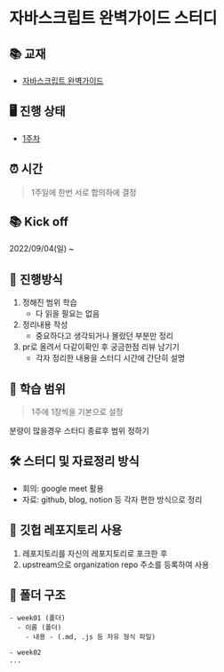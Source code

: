# 자바스크립트 완벽가이드 스터디

## 📚 교재

- [자바스크립트 완벽가이드](http://www.yes24.com/Product/Goods/108450351)

## 🖥 진행 상태
- [1주차](week01/README.md)

## ⏰ 시간
> 1주일에 한번 서로 합의하에 결정

## 📚 Kick off

2022/09/04(일) ~

## 📝 진행방식
1. 정해진 범위 학습
    - 다 읽을 필요는 없음
2. 정리내용 작성
    - 중요하다고 생각되거나 몰랐던 부분만 정리
3. pr로 올려서 다같이확인 후 궁금한점 리뷰 남기기
    - 각자 정리한 내용을 스터디 시간에 간단히 설명

## 📆 학습 범위
> 1주에 1장씩을 기본으로 설정

분량이 많을경우 스터디 종료후 범위 정하기

## 🛠 스터디 및 자료정리 방식
- 회의: google meet 활용
- 자료: github, blog, notion 등 각자 편한 방식으로 정리

## 📜 깃헙 레포지토리 사용

1. 레포지토리를 자신의 레포지토리로 포크한 후
2. upstream으로 organization repo 주소를 등록하여 사용

## 📂 폴더 구조
```
- week01 (폴더)
  - 이름 (폴더)
    - 내용 - (.md, .js 등 자유 형식 파일) 

- week02
... 
```    
